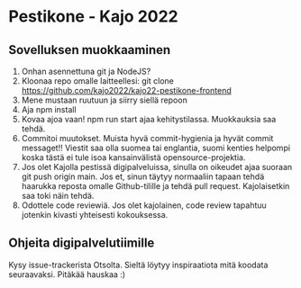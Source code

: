 # Pestikone - Kajo 2022
## Sovelluksen muokkaaminen
1. Onhan asennettuna git ja NodeJS?
2. Kloonaa repo omalle laitteellesi: git clone https://github.com/kajo2022/kajo22-pestikone-frontend
3. Mene mustaan ruutuun ja siirry siellä repoon
4. Aja npm install
5. Kovaa ajoa vaan! npm run start ajaa kehitystilassa. Muokkauksia saa tehdä.
6. Commitoi muutokset. Muista hyvä commit-hygienia ja hyvät commit messaget!! Viestit saa olla suomea tai englantia, suomi kenties helpompi koska tästä ei tule isoa kansainvälistä opensource-projektia.
7. Jos olet Kajolla pestissä digipalveluissa, sinulla on oikeudet ajaa suoraan git push origin main. Jos et, sinun täytyy normaaliin tapaan tehdä haarukka reposta omalle Github-tilille ja tehdä pull request. Kajolaisetkin saa toki näin tehdä.
8. Odottele code reviewiä. Jos olet kajolainen, code review tapahtuu jotenkin kivasti yhteisesti kokouksessa.

## Ohjeita digipalvelutiimille
Kysy issue-trackerista Otsolta. Sieltä löytyy inspiraatiota mitä koodata seuraavaksi. Pitäkää hauskaa :)